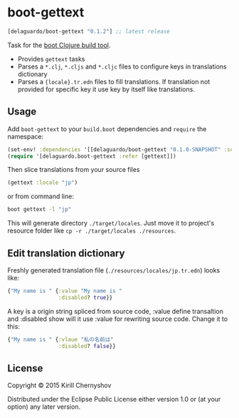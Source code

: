 # boot-gettext

[](dependency)
```clojure
[delaguardo/boot-gettext "0.1.2"] ;; latest release
```
[](/dependency)

Task for the [boot Clojure build tool][1].

* Provides `gettext` tasks
* Parses a `*.clj`, `*.cljs` and `*.cljc` files to configure keys in translations dictionary
* Parses a `{locale}.tr.edn` files to fill translations. If translation not provided for specific key it use key by itself like translations.

## Usage

Add `boot-gettext` to your `build.boot` dependencies and `require` the namespace:

```clj
(set-env! :dependencies '[[delaguardo/boot-gettext "0.1.0-SNAPSHOT" :scope "test"]])
(require '[delaguardo.boot-gettext :refer [gettext]])
```

Then slice translations from your source files

```clj
(gettext :locale "jp")
```

or from command line:

```bash
boot gettext -l "jp"
```

This will generate directory `./target/locales`. Just move it to project's resource folder like `cp -r ./target/locales ./resources`.

## Edit translation dictionary

Freshly generated translation file (`./resources/locales/jp.tr.edn`) looks like:

```clojure
{"My name is " {:value "My name is "
                :disabled? true}}
```

A key is a origin string spliced from source code, :value define transaltion and :disabled show will it use :value for rewriting source code. Change it to this:

```clojure
{"My name is " {:vlaue "私の名前は"
                :disabled? false}}
```

## License

Copyright © 2015 Kirill Chernyshov

Distributed under the Eclipse Public License either version 1.0 or (at
                                                                    your option) any later version.

[1]: https://github.com/boot-clj/boot
